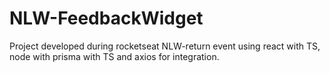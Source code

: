 # NLW-FeedbackWidget
Project developed during rocketseat NLW-return event using react with TS, node with prisma with TS and axios for integration.
